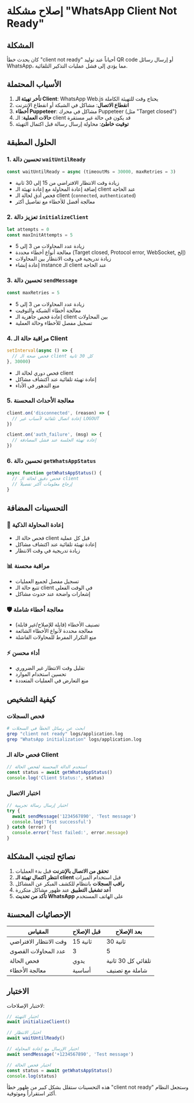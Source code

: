 # إصلاح مشكلة "WhatsApp Client Not Ready"

## المشكلة
كان يحدث خطأ "client not ready" أحياناً عند توليد QR code أو إرسال رسائل WhatsApp، مما يؤدي إلى فشل عمليات التذكير التلقائية.

## الأسباب المحتملة
1. **تأخر تهيئة الـ Client**: WhatsApp Web.js يحتاج وقت للتهيئة الكاملة
2. **انقطاع الاتصال**: مشاكل في الشبكة أو انقطاع الإنترنت
3. **أخطاء Puppeteer**: مشاكل في محرك Puppeteer (مثل "Target closed")
4. **حالات العملية**: الـ client قد يكون في حالة غير مستقرة
5. **توقيت خاطئ**: محاولة إرسال رسالة قبل اكتمال التهيئة

## الحلول المطبقة

### 1. تحسين دالة `waitUntilReady`
```javascript
const waitUntilReady = async (timeoutMs = 30000, maxRetries = 3)
```
- زيادة وقت الانتظار الافتراضي من 15 إلى 30 ثانية
- إضافة إعادة المحاولة مع إعادة تهيئة الـ client عند الحاجة
- فحص أدق لحالة الـ client (`connected`, `authenticated`)
- معالجة أفضل للأخطاء مع تفاصيل أكثر

### 2. تعزيز دالة `initializeClient`
```javascript
let attempts = 0
const maxInitAttempts = 5
```
- زيادة عدد المحاولات من 3 إلى 5
- معالجة أنواع أخطاء محددة (Target closed, Protocol error, WebSocket, إلخ)
- زيادة تدريجية في وقت الانتظار بين المحاولات
- إعادة إنشاء instance الـ client عند الحاجة

### 3. تحسين دالة `sendMessage`
```javascript
const maxRetries = 5
```
- زيادة عدد المحاولات من 3 إلى 5
- معالجة أخطاء الشبكة والتوقيت
- إعادة فحص جاهزية الـ client بين المحاولات
- تسجيل مفصل للأخطاء وحالة العملية

### 4. مراقبة حالة الـ Client
```javascript
setInterval(async () => {
  // فحص صحة الـ client كل 30 ثانية
}, 30000)
```
- فحص دوري لحالة الـ client
- إعادة تهيئة تلقائية عند اكتشاف مشاكل
- منع التدهور في الأداء

### 5. معالجة الأحداث المحسنة
```javascript
client.on('disconnected', (reason) => {
  // إعادة اتصال تلقائية لأسباب غير LOGOUT
})

client.on('auth_failure', (msg) => {
  // إعادة تهيئة الجلسة عند فشل المصادقة
})
```

### 6. تحسين دالة `getWhatsAppStatus`
```javascript
async function getWhatsAppStatus() {
  // فحص دقيق لحالة الـ client
  // إرجاع معلومات أكثر تفصيلاً
}
```

## التحسينات المضافة

### 🔄 إعادة المحاولة الذكية
- فحص حالة الـ client قبل كل عملية
- إعادة تهيئة تلقائية عند اكتشاف مشاكل
- زيادة تدريجية في وقت الانتظار

### 📊 مراقبة محسنة
- تسجيل مفصل لجميع العمليات
- تتبع حالة الـ client في الوقت الفعلي
- إشعارات واضحة عند حدوث مشاكل

### 🛡️ معالجة أخطاء شاملة
- تصنيف الأخطاء (قابلة للإصلاح/غير قابلة)
- معالجة محددة لأنواع الأخطاء الشائعة
- منع التكرار المفرط للمحاولات الفاشلة

### ⚡ أداء محسن
- تقليل وقت الانتظار غير الضروري
- تحسين استخدام الموارد
- منع التعارض في العمليات المتعددة

## كيفية التشخيص

### فحص السجلات
```bash
# ابحث عن رسائل الخطأ في السجلات
grep "client not ready" logs/application.log
grep "WhatsApp initialization" logs/application.log
```

### فحص حالة الـ Client
```javascript
// استخدم الدالة المحسنة لفحص الحالة
const status = await getWhatsAppStatus()
console.log('Client Status:', status)
```

### اختبار الاتصال
```javascript
// اختبار إرسال رسالة تجريبية
try {
  await sendMessage('1234567890', 'Test message')
  console.log('Test successful')
} catch (error) {
  console.error('Test failed:', error.message)
}
```

## نصائح لتجنب المشكلة

1. **تحقق من الاتصال بالإنترنت** قبل بدء العمليات
2. **انتظر اكتمال تهيئة الـ client** قبل استخدام الميزات
3. **راقب السجلات** بانتظام للكشف المبكر عن المشاكل
4. **أعد تشغيل التطبيق** عند ظهور مشاكل متكررة
5. **تأكد من تحديث WhatsApp** على الهاتف المستخدم

## الإحصائيات المحسنة

| المقياس | قبل الإصلاح | بعد الإصلاح |
|----------|-------------|-------------|
| وقت الانتظار الافتراضي | 15 ثانية | 30 ثانية |
| عدد المحاولات القصوى | 3 | 5 |
| فحص الحالة | يدوي | تلقائي كل 30 ثانية |
| معالجة الأخطاء | أساسية | شاملة مع تصنيف |

## الاختبار

لاختبار الإصلاحات:

```javascript
// اختبار التهيئة
await initializeClient()

// اختبار الانتظار
await waitUntilReady()

// اختبار الإرسال مع إعادة المحاولة
await sendMessage('+1234567890', 'Test message')

// اختبار فحص الحالة
const status = await getWhatsAppStatus()
console.log(status)
```

هذه التحسينات ستقلل بشكل كبير من ظهور خطأ "client not ready" وستجعل النظام أكثر استقراراً وموثوقية.